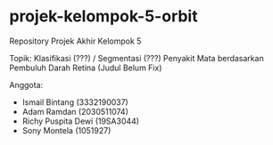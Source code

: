 # projek-kelompok-5-orbit
Repository Projek Akhir Kelompok 5



Topik: Klasifikasi (???) / Segmentasi (???) Penyakit Mata berdasarkan Pembuluh Darah Retina (Judul Belum Fix)


Anggota: 
- Ismail Bintang (3332190037)
- Adam Ramdan (2030511074)
- Richy Puspita Dewi (19SA3044)
- Sony Montela (1051927)
